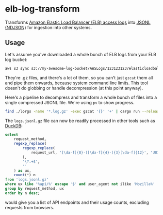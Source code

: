 # elb-log-transform

Transforms [Amazon Elastic Load Balancer (ELB) access logs][elblog] into [JSONL (NDJSON)][ndjson] for ingestion into other systems.

## Usage

Let's assume you've downloaded a whole bunch of ELB logs from your ELB log bucket:
```bash
aws s3 sync s3://my-awesome-log-bucket/AWSLogs/123123123/elasticloadbalancing/eu-west-1/2024/08/ ./lorgs
```
They're .gz files, and there's a lot of them, so you can't just `gzcat` them all and pipe them onwards, because
system command line limits. This tool doesn't do globbing or handle decompression (at this point anyway).

Here's a pipeline to decompress and transform a whole bunch of files into a single compressed JSONL file.
We're using `pv` to show progress.

```bash
find ./lorgs -name '*.log.gz' -exec gzcat '{}' '+' | cargo run --release -- | pv | gzip -9 > logs.jsonl.gz
```

The `logs.jsonl.gz` file can now be readily processed in other tools such as [DuckDB][duckdb]:

```sql
select
    request_method,
    regexp_replace(
        regexp_replace(
            request_url, '[\da-f]{8}-([\da-f]{4}-){3}[\da-f]{12}', 'UUID'
        ),
        '\?.+$',
        ''
    ) as ux,
    count(*) n
from 'logs.jsonl.gz'
where ux like '%api/%' escape '$' and user_agent not ilike 'Mozilla%'
group by request_method, ux
order by n desc;
```

would give you a list of API endpoints and their usage counts, excluding requests from browsers.


[elblog]: https://docs.aws.amazon.com/elasticloadbalancing/latest/application/load-balancer-access-logs.html
[ndjson]: https://github.com/ndjson/ndjson-spec
[duckdb]: https://duckdb.org/
